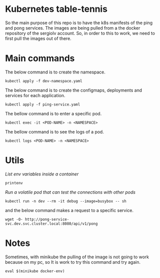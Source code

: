 # Kubernetes table-tennis
So the main purpose of this repo is to have the k8s manifests of the ping and pong services. The images are being pulled from a the docker repository of the sergiolv account. So, in order to this to work, we need to first pull the images out of there.

# Main commands
The below command is to create the namespace.
```
kubectl apply -f dev-namespace.yaml
```
The below command is to create the configmaps, deployments and services for each application.
```
kubectl apply -f ping-service.yaml
```
The bellow command is to enter a specific pod.
```
kubectl exec -it <POD-NAME> -n <NAMESPACE>
```
The bellow command is to see the logs of a pod.
```
kubectl logs <POD-NAME> -n <NAMESPACE>
```

# Utils
*List env variables inside a container*
```
printenv
```
*Run a volatile pod that can test the connections with other pods*
```
kubectl run -n dev --rm -it debug --image=busybox -- sh
```
and the below command makes a request to a specific service.
```
wget -O- http://pong-service-svc.dev.svc.cluster.local:8080/api/v1/pong
```

# Notes
Sometimes, with minikube the pulling of the image is not going to work because on my pc, so It is work to try this command and try again. 
```
eval $(minikube docker-env)
```

